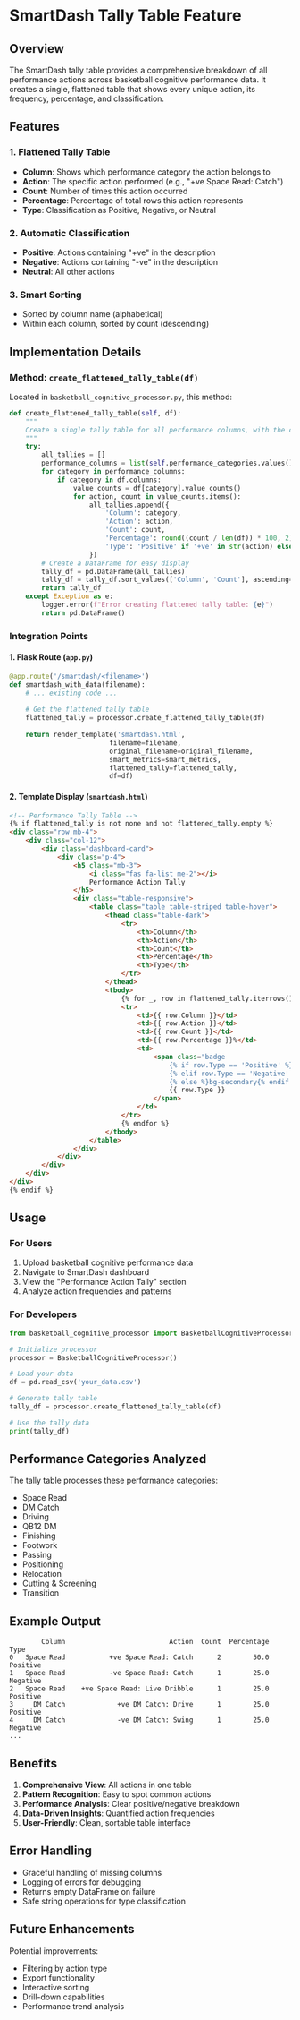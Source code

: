 # SmartDash Tally Table Feature

## Overview

The SmartDash tally table provides a comprehensive breakdown of all performance actions across basketball cognitive performance data. It creates a single, flattened table that shows every unique action, its frequency, percentage, and classification.

## Features

### 1. Flattened Tally Table
- **Column**: Shows which performance category the action belongs to
- **Action**: The specific action performed (e.g., "+ve Space Read: Catch")
- **Count**: Number of times this action occurred
- **Percentage**: Percentage of total rows this action represents
- **Type**: Classification as Positive, Negative, or Neutral

### 2. Automatic Classification
- **Positive**: Actions containing "+ve" in the description
- **Negative**: Actions containing "-ve" in the description  
- **Neutral**: All other actions

### 3. Smart Sorting
- Sorted by column name (alphabetical)
- Within each column, sorted by count (descending)

## Implementation Details

### Method: `create_flattened_tally_table(df)`

Located in `basketball_cognitive_processor.py`, this method:

```python
def create_flattened_tally_table(self, df):
    """
    Create a single tally table for all performance columns, with the column name included.
    """
    try:
        all_tallies = []
        performance_columns = list(self.performance_categories.values())
        for category in performance_columns:
            if category in df.columns:
                value_counts = df[category].value_counts()
                for action, count in value_counts.items():
                    all_tallies.append({
                        'Column': category,
                        'Action': action,
                        'Count': count,
                        'Percentage': round((count / len(df)) * 100, 2),
                        'Type': 'Positive' if '+ve' in str(action) else 'Negative' if '-ve' in str(action) else 'Neutral'
                    })
        # Create a DataFrame for easy display
        tally_df = pd.DataFrame(all_tallies)
        tally_df = tally_df.sort_values(['Column', 'Count'], ascending=[True, False])
        return tally_df
    except Exception as e:
        logger.error(f"Error creating flattened tally table: {e}")
        return pd.DataFrame()
```

### Integration Points

#### 1. Flask Route (`app.py`)
```python
@app.route('/smartdash/<filename>')
def smartdash_with_data(filename):
    # ... existing code ...
    
    # Get the flattened tally table
    flattened_tally = processor.create_flattened_tally_table(df)
    
    return render_template('smartdash.html', 
                         filename=filename,
                         original_filename=original_filename,
                         smart_metrics=smart_metrics,
                         flattened_tally=flattened_tally,
                         df=df)
```

#### 2. Template Display (`smartdash.html`)
```html
<!-- Performance Tally Table -->
{% if flattened_tally is not none and not flattened_tally.empty %}
<div class="row mb-4">
    <div class="col-12">
        <div class="dashboard-card">
            <div class="p-4">
                <h5 class="mb-3">
                    <i class="fas fa-list me-2"></i>
                    Performance Action Tally
                </h5>
                <div class="table-responsive">
                    <table class="table table-striped table-hover">
                        <thead class="table-dark">
                            <tr>
                                <th>Column</th>
                                <th>Action</th>
                                <th>Count</th>
                                <th>Percentage</th>
                                <th>Type</th>
                            </tr>
                        </thead>
                        <tbody>
                            {% for _, row in flattened_tally.iterrows() %}
                            <tr>
                                <td>{{ row.Column }}</td>
                                <td>{{ row.Action }}</td>
                                <td>{{ row.Count }}</td>
                                <td>{{ row.Percentage }}%</td>
                                <td>
                                    <span class="badge 
                                        {% if row.Type == 'Positive' %}bg-success
                                        {% elif row.Type == 'Negative' %}bg-danger
                                        {% else %}bg-secondary{% endif %}">
                                        {{ row.Type }}
                                    </span>
                                </td>
                            </tr>
                            {% endfor %}
                        </tbody>
                    </table>
                </div>
            </div>
        </div>
    </div>
</div>
{% endif %}
```

## Usage

### For Users
1. Upload basketball cognitive performance data
2. Navigate to SmartDash dashboard
3. View the "Performance Action Tally" section
4. Analyze action frequencies and patterns

### For Developers
```python
from basketball_cognitive_processor import BasketballCognitiveProcessor

# Initialize processor
processor = BasketballCognitiveProcessor()

# Load your data
df = pd.read_csv('your_data.csv')

# Generate tally table
tally_df = processor.create_flattened_tally_table(df)

# Use the tally data
print(tally_df)
```

## Performance Categories Analyzed

The tally table processes these performance categories:
- Space Read
- DM Catch
- Driving
- QB12 DM
- Finishing
- Footwork
- Passing
- Positioning
- Relocation
- Cutting & Screening
- Transition

## Example Output

```
        Column                          Action  Count  Percentage      Type
0   Space Read           +ve Space Read: Catch      2        50.0  Positive
1   Space Read           -ve Space Read: Catch      1        25.0  Negative
2   Space Read    +ve Space Read: Live Dribble      1        25.0  Positive
3     DM Catch             +ve DM Catch: Drive      1        25.0  Positive
4     DM Catch             -ve DM Catch: Swing      1        25.0  Negative
...
```

## Benefits

1. **Comprehensive View**: All actions in one table
2. **Pattern Recognition**: Easy to spot common actions
3. **Performance Analysis**: Clear positive/negative breakdown
4. **Data-Driven Insights**: Quantified action frequencies
5. **User-Friendly**: Clean, sortable table interface

## Error Handling

- Graceful handling of missing columns
- Logging of errors for debugging
- Returns empty DataFrame on failure
- Safe string operations for type classification

## Future Enhancements

Potential improvements:
- Filtering by action type
- Export functionality
- Interactive sorting
- Drill-down capabilities
- Performance trend analysis 